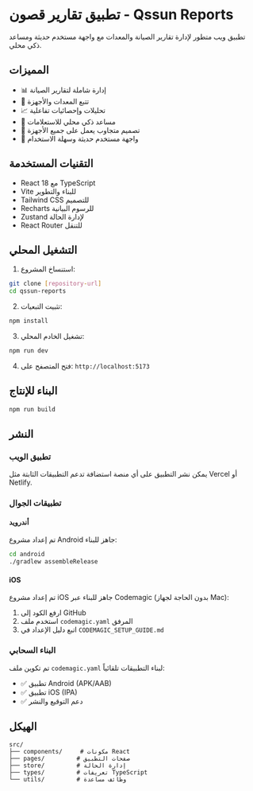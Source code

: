 # تطبيق تقارير قصون - Qssun Reports

تطبيق ويب متطور لإدارة تقارير الصيانة والمعدات مع واجهة مستخدم حديثة ومساعد ذكي محلي.

## المميزات

- 📊 إدارة شاملة لتقارير الصيانة
- 🔧 تتبع المعدات والأجهزة
- 📈 تحليلات وإحصائيات تفاعلية
- 🤖 مساعد ذكي محلي للاستعلامات
- 📱 تصميم متجاوب يعمل على جميع الأجهزة
- 🎨 واجهة مستخدم حديثة وسهلة الاستخدام

## التقنيات المستخدمة

- React 18 مع TypeScript
- Vite للبناء والتطوير
- Tailwind CSS للتصميم
- Recharts للرسوم البيانية
- Zustand لإدارة الحالة
- React Router للتنقل

## التشغيل المحلي

1. استنساخ المشروع:
```bash
git clone [repository-url]
cd qssun-reports
```

2. تثبيت التبعيات:
```bash
npm install
```

3. تشغيل الخادم المحلي:
```bash
npm run dev
```

4. فتح المتصفح على: `http://localhost:5173`

## البناء للإنتاج

```bash
npm run build
```

## النشر

### تطبيق الويب
يمكن نشر التطبيق على أي منصة استضافة تدعم التطبيقات الثابتة مثل Vercel أو Netlify.

### تطبيقات الجوال

#### أندرويد
تم إعداد مشروع Android جاهز للبناء:
```bash
cd android
./gradlew assembleRelease
```

#### iOS
تم إعداد مشروع iOS جاهز للبناء عبر Codemagic (بدون الحاجة لجهاز Mac):
1. ارفع الكود إلى GitHub
2. استخدم ملف `codemagic.yaml` المرفق
3. اتبع دليل الإعداد في `CODEMAGIC_SETUP_GUIDE.md`

### البناء السحابي
تم تكوين ملف `codemagic.yaml` لبناء التطبيقات تلقائياً:
- ✅ تطبيق Android (APK/AAB)
- ✅ تطبيق iOS (IPA)
- ✅ دعم التوقيع والنشر

## الهيكل

```
src/
├── components/     # مكونات React
├── pages/         # صفحات التطبيق
├── store/         # إدارة الحالة
├── types/         # تعريفات TypeScript
└── utils/         # وظائف مساعدة
```
